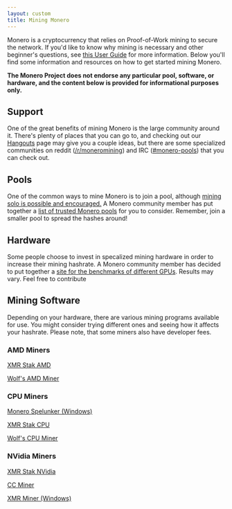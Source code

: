 ```yaml
---
layout: custom
title: Mining Monero
---
```

<div class="mining">
<div class="center-xs container description">
<p>Monero is a cryptocurrency that relies on Proof-of-Work mining to secure the network. If you'd like to know why mining is necessary and other beginner's questions, see <a href="">this User Guide</a> for more information. Below you'll find some information and resources on how to get started mining Monero.</p>

<p><strong>The Monero Project does not endorse any particular pool, software, or hardware, and the content below is provided for informational purposes only.</strong></p>
</div>

<section class="container">
        <div class="row">      
            <!-- full block-->
            <div class="full col-lg-12 col-md-12 col-sm-12 col-xs-12">
                <div class="info-block">
                    <div class="row center-xs">
                        <div class="col">
                            <h2>Support</h2>
                        </div>
                    </div>
                    <div class="row center-xs">
                    <p>One of the great benefits of mining Monero is the large community around it. There's plenty of places that you can go to, and checking out our <a href="/community/hangouts/">Hangouts</a> page may give you a couple ideas, but there are some specialized communities on reddit (<a href="https://www.reddit.com/r/MoneroMining/" target="_blank">/r/moneromining</a>) and IRC (<a href="irc://chat.freenode.net/#monero-pools" target="_blank">#monero-pools</a>) that you can check out.</p>
                    </div>
                </div>
            </div>
            <!-- end full block -->
        </div>
    </section>
<section class="container">
        <div class="row">
            <div class="left half no-pad-sm col-lg-6 col-md-6 col-sm-12 col-xs-12">
                <div class="info-block">
                    <div class="row center-xs">
                        <div class="col">
                            <h2>Pools</h2>
                        </div>
                    </div>
                    <div class="row center-xs">
                       <p>One of the common ways to mine Monero is to join a pool, although <a href="">mining solo is possible and encouraged.</a> A Monero community member has put together a <a href="http://moneropools.com/">list of trusted Monero pools</a> for you to consider. Remember, join a smaller pool to spread the hashes around!</p>
                    </div>
                </div>
            </div>
            <div class="right half col-lg-6 col-md-6 col-sm-12 col-xs-12">
                <div class="info-block">
                    <div class="row center-xs">
                        <div class="col">
                            <h2>Hardware</h2>
                        </div>
                    </div>
                    <div class="row center-xs">
                       <p>Some people choose to invest in specalized mining hardware in order to increase their mining hashrate. A Monero community member has decided to put together a <a href="http://monerobenchmarks.info/">site for the benchmarks of different GPUs</a>. Results may vary. Feel free to contribute</p>
                    </div>
                </div>
            </div>
        </div>
    </section>
    <section class="container">
        <div class="row">      
            <!-- full block-->
            <div class="full col-lg-12 col-md-12 col-sm-12 col-xs-12">
                <div class="info-block">
                    <div class="row center-xs">
                        <div class="col">
                            <h2>Mining Software</h2>
                        </div>
                    </div>
                    <div class="row center-xs">
                       <p>Depending on your hardware, there are various mining programs available for use. You might consider trying different ones and seeing how it affects your hashrate. Please note, that some miners also have developer fees.</p>
                    </div>
                    <div class="row miners">
                        <div class="col-md-4 col-xs-12 center-xs">
                            <h3>AMD Miners</h3>
                            <p><a href="https://github.com/fireice-uk/xmr-stak-amd" target="_blank">XMR Stak AMD</a></p>
                            <p><a href="https://github.com/OhGodAPet/wolf-xmr-miner" target="_blank">Wolf's AMD Miner</a></p>
                        </div>
                        <div class="col-md-4 col-xs-12 center-xs">
                            <h3>CPU Miners</h3>
                            <p><a href="https://github.com/jwinterm/monerospelunker/releases" target="_blank">Monero Spelunker (Windows)</a></p>
                            <p><a href="https://github.com/fireice-uk/xmr-stak-cpu" target="_blank">XMR Stak CPU</a></p>
                            <p><a href="https://github.com/OhGodAPet/cpuminer-multi" target="_blank">Wolf's CPU Miner</a></p>
                        </div>
                        <div class="col-md-4 col-xs-12 center-xs">
                            <h3>NVidia Miners</h3>
                            <p><a href="https://github.com/fireice-uk/xmr-stak-nvidia" target="_blank">XMR Stak NVidia</a></p>
                            <p><a href="https://github.com/tsiv/ccminer-cryptonight" target="_blank">CC Miner</a></p>
                            <p><a href="https://github.com/xmrMiner/xmrMiner-Win64" target="_blank">XMR Miner (Windows)</a></p>
                        </div>
                    </div>
                </div>
            </div>
            <!-- end full block -->
        </div>
    </section>
    

</div>

